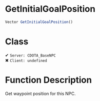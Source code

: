 # GetInitialGoalPosition
```js
Vector GetInitialGoalPosition()
```
# Class
✔ `Server: CDOTA_BaseNPC`  
✖ `Client: undefined`  

# Function Description
Get waypoint position for this NPC.
